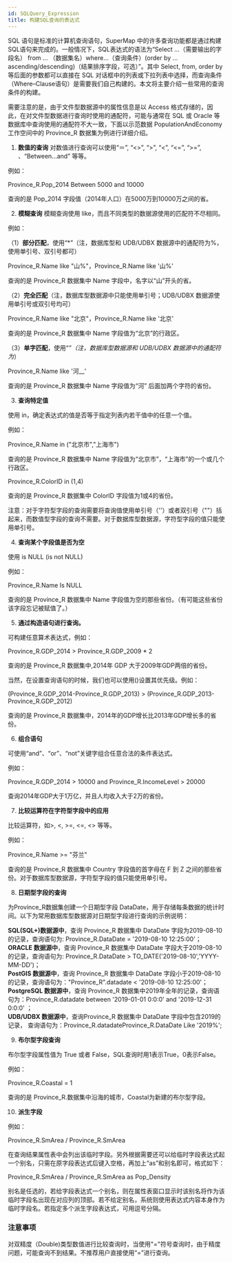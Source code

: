```yaml
---
id: SQLQuery_Expression
title: 构建SQL查询的表达式
---
```

SQL 语句是标准的计算机查询语句，SuperMap 中的许多查询功能都是通过构建SQL语句来完成的。一般情况下，SQL表达式的语法为“Select …（需要输出的字段名） from … （数据集名）where…（查询条件）(order by … ascending/descending)（结果排序字段，可选）”。其中 Select, from, order by 等后面的参数都可以直接在 SQL 对话框中的列表或下拉列表中选择，而查询条件（Where–Clause语句）是需要我们自己构建的。本文将主要介绍一些常用的查询条件的构建。

需要注意的是，由于文件型数据源中的属性信息是以 Access 格式存储的，因此，在对文件型数据进行查询时使用的通配符，可能与通常在 SQL 或 Oracle 等数据库中查询使用的通配符不大一致，下面以示范数据 PopulationAndEconomy 工作空间中的 Province_R 数据集为例进行详细介绍。

1. **数值的查询**
对数值进行查询可以使用“＝”, “<>”, “>”, “<”, “<=”, “>=”, 、“Between...and” 等等。

例如：

Province_R.Pop_2014 Between 5000 and 10000

查询的是 Pop_2014 字段值（2014年人口）在5000万到10000万之间的省。

2. **模糊查询**
模糊查询使用 like，而且不同类型的数据源使用的匹配符不尽相同。

例如：

（1）**部分匹配**，使用“*”（注，数据库型和 UDB/UDBX 数据源中的通配符为%，使用单引号、双引号都可）

Province_R.Name like "山%"，Province_R.Name like '山%'

查询的是 Province_R 数据集中 Name 字段中，名字以“山”开头的省。

（2）**完全匹配**（注，数据库型数据源中只能使用单引号；UDB/UDBX 数据源使用单引号或双引号均可）

Province_R.Name like "北京"，Province_R.Name like '北京'

查询的是 Province_R 数据集中 Name 字段值为“北京”的行政区。

（3）**单字匹配**，使用“_”（注，数据库型数据源和 UDB/UDBX 数据源中的通配符为_）

Province_R.Name like '河__'

查询的是 Province_R 数据集中 Name 字段值为“河” 后面加两个字符的省份。

3. **查询特定值**  

使用 in，确定表达式的值是否等于指定列表内若干值中的任意一个值。

例如：

Province_R.Name in ("北京市","上海市")

查询的是 Province_R 数据集中 Name 字段值为“北京市”，“上海市”的一个或几个行政区。

Province_R.ColorID in (1,4)

查询的是 Province_R 数据集中 ColorID 字段值为1或4的省份。

注意：对于字符型字段的查询需要将查询值使用单引号（''）或者双引号（""）括起来，而数值型字段的查询不需要。对于数据库型数据源，字符型字段的值只能使用单引号。

4. **查询某个字段值是否为空**  

使用 is NULL (is not NULL)

例如：

Province_R.Name Is NULL

查询的是 Province_R 数据集中 Name 字段值为空的那些省份。（有可能这些省份该字段忘记被赋值了。）

5. **通过构造语句进行查询。**  

可构建任意算术表达式，例如：

Province_R.GDP_2014 > Province_R.GDP_2009 * 2

查询的是 Province_R 数据集中,2014年 GDP 大于2009年GDP两倍的省份。

当然，在设置查询语句的时候，我们也可以使用()设置其优先级。例如：

(Province_R.GDP_2014-Province_R.GDP_2013) > (Province_R.GDP_2013-Province_R.GDP_2012)

查询的是 Province_R 数据集中，2014年的GDP增长比2013年GDP增长多的省份。

6. **组合语句**  

可使用“and”、“or”、“not”关键字组合任意合法的条件表达式。

例如：

Province_R.GDP_2014 > 10000 and Province_R.IncomeLevel > 20000

查询2014年GDP大于1万亿，并且人均收入大于2万的省份。

7. **比较运算符在字符型字段中的应用**  

比较运算符，如>, <, >=, <=, <> 等等。

例如：

Province_R.Name >= "芬兰"

查询的是 Province_R 数据集中 Country 字段值的首字母在 F 到 Z 之间的那些省份。对于数据库型数据源，字符型字段的值只能使用单引号。

8. **日期型字段的查询**  

为Province_R数据集创建一个日期型字段 DataDate，用于存储每条数据的统计时间。以下为常用数据库型数据源对日期型字段进行查询的示例说明：

**SQL(SQL+)数据源中**，查询 Province_R 数据集中 DataDate 字段为2019-08-10的记录，查询语句为: Province_R.DataDate = '2019-08-10 12:25:00'；    
**ORACLE 数据源中**，查询 Province_R 数据集中 DataDate 字段大于2019-08-10的记录，查询语句为: Province_R.DataDate > TO_DATE('2019-08-10','YYYY-MM-DD')；    
**PostGIS 数据源中**，查询 Province_R 数据集中 DataDate 字段小于2019-08-10的记录，查询语句为："Province_R".datadate < '2019-08-10 12:25:00'；
**PostgreSQL 数据源中**，查询 Province_R 数据集中2019年全年的记录，查询语句为：Province_R.datadate between '2019-01-01 0:0:0' and '2019-12-31 0:0:0' ；  
**UDB/UDBX 数据源中**，查询Province_R 数据集中 DataDate 字段中包含2019的记录， 查询语句为：Province_R.datadateProvince_R.DataDate Like '2019%';
  
9. **布尔型字段查询**   

布尔型字段属性值为 True 或者 False，SQL查询时用1表示True，0表示False。

例如：

Province_R.Coastal = 1

查询的是 Province_R.数据集中沿海的城市，Coastal为新建的布尔型字段。

10. **派生字段**  

例如：

Province_R.SmArea / Province_R.SmArea

在查询结果属性表中会列出该临时字段。另外根据需要还可以给临时字段表达式起一个别名，只需在原字段表达式后键入空格，再加上“as”和别名即可，格式如下：

Province_R.SmArea / Province_R.SmArea as Pop_Density

别名是任选的，若给字段表达式一个别名，则在属性表窗口显示时该别名将作为该临时字段名出现在对应列的顶部。若不给定别名，系统则使用表达式内容本身作为临时字段名。若指定多个派生字段表达式，可用逗号分隔。

### 注意事项
对双精度（Double)类型数值进行比较查询时，当使用"="符号查询时，由于精度问题，可能查询不到结果。不推荐用户直接使用“=”进行查询。

